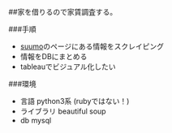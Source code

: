 ##家を借りるので家賃調査する。

###手順

- [suumo]("http://suumo.jp/",summo)のページにある情報をスクレイピング 
- 情報をDBにまとめる
- tableauでビジュアル化したい

###環境

- 言語 python3系 (rubyではない！)
- ライブラリ beautiful soup
- db mysql